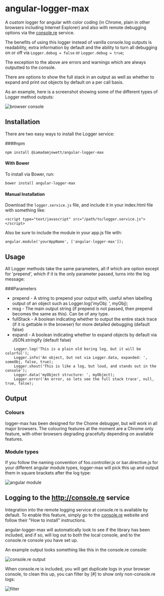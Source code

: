 # angular-logger-max
A custom logger for angular with color coding (in Chrome, plain in other browsers including Internet Explorer) and also with remote debugging options via the [console.re](console.re) service.

The benefits of using this logger instead of vanilla console.log outputs is readability, extra information by default and the ability to turn all debugging on or off via `Logger.debug = false` or `Logger.debug = true`;

The exception to the above are errors and warnings which are always outputted to the console.

There are options to show the full stack in an output as well as whether to expand and print out objects by default on a per call basis.

As an example, here is a screenshot showing some of the different types of Logger method outputs:

![browser console](https://cloud.githubusercontent.com/assets/294948/9345972/206910f2-465a-11e5-85a6-9f1b9e0365b1.png)

## Installation

There are two easy ways to install the Logger service:

####npm

    npm install @iamadamjowett/angular-logger-max

#### With Bower

To install via Bower, run:

    bower install angular-logger-max

#### Manual Installation

Download the `logger.service.js` file, and include it in your index.html file with something like:

    <script type="text/javascript" src="/path/to/logger.service.js"></script>

Also be sure to include the module in your app.js file with:

    angular.module('yourAppName', ['angular-logger-max']);

## Usage

All Logger methods take the same parameters, all if which are option except for 'prepend', which if it is the only parameter passed, turns into the log message:

###Parameters

- prepend - A string to prepend your output with, useful when labelling output of an object such as Logger.log('myObj: ', myObj);
- msg - The main output string (if prepend is not passed, then prepend becomes the same as this). Can be of any type.
- fullStack - A boolean indicating whether to output the entire stack trace (if it is gettable in the browser) for more detailed debugging (default false)
- expand - A boolean indicating whether to expand objects by default via JSON.stringify (default false)

````
    Logger.log('This is a plain old boring log, but it will be colorful');
    Logger.info('An object, but not via Logger.data, expanded: ', someObj, false, true);
    Logger.shout('This is like a log, but loud, and stands out in the console');
    Logger.data('myObject structure: ', myObject);
    Logger.error('An error, so lets see the full stack trace', null, true, false);
````

## Output

### Colours
logger-max has been designed for the Chome debugger, but will work in all major browsers. The colouring features at the moment are a Chrome only feature, with other browsers degrading gracefully depending on available features.

### Module types
If you follow the naming convention of foo.controller.js or bar.directive.js for your different angular module types, logger-max will pick this up and output them in square brackets after the log type:

![angular module](https://cloud.githubusercontent.com/assets/294948/9346156/b0d1e108-465c-11e5-8b0e-699010e3898f.png)

## Logging to the http://console.re service

Integration into the remote logging service at console.re is available by default. To enable this feature, simply go to the [console.re](console.re) website and follow their "How to install" instructions.

angular-logger-max will automatically look to see if the library has been included, and if so, will log out to both the local console, and to the console.re console you have set up.

An example output looks something like this in the console.re console:

![console.re output](https://cloud.githubusercontent.com/assets/294948/9345973/206bcfb8-465a-11e5-8331-fede2190d5df.png)

When console.re is included, you will get duplicate logs in your browser console, to clean this up, you can filter by [#] to show only non-console.re logs:

![filter](https://cloud.githubusercontent.com/assets/294948/9345974/206c588e-465a-11e5-8ac5-da09ae1b0561.png)
